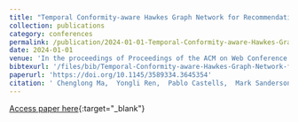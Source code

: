 ```yaml
---
title: "Temporal Conformity-aware Hawkes Graph Network for Recommendations"
collection: publications
category: conferences
permalink: /publication/2024-01-01-Temporal-Conformity-aware-Hawkes-Graph-Network-for-Recommendations
date: 2024-01-01
venue: 'In the proceedings of Proceedings of the ACM on Web Conference 2024, WWW 2024, Singapore, May 13-17, 2024'
bibtexurl: '/files/bib/Temporal-Conformity-aware-Hawkes-Graph-Network-for-Recommendations.bib'
paperurl: 'https://doi.org/10.1145/3589334.3645354'
citation: ' Chenglong Ma,  Yongli Ren,  Pablo Castells,  Mark Sanderson, &quot;Temporal Conformity-aware Hawkes Graph Network for Recommendations.&quot; In the proceedings of Proceedings of the ACM on Web Conference 2024, WWW 2024, Singapore, May 13-17, 2024, 2024.'
---
```

[Access paper here](https://doi.org/10.1145/3589334.3645354){:target="_blank"}
